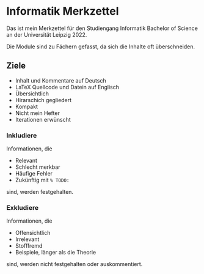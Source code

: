 # Informatik Merkzettel

Das ist mein Merkzettel für den
Studiengang Informatik Bachelor of Science
an der Universität Leipzig 2022.

Die Module sind zu Fächern gefasst,
da sich die Inhalte oft überschneiden.

## Ziele

- Inhalt und Kommentare auf Deutsch
- LaTeX Quellcode und Datein auf Englisch
- Übersichtlich
- Hirarschich gegliedert
- Kompakt
- Nicht mein Hefter
- Iterationen erwünscht

### Inkludiere

Informationen, die

- Relevant
- Schlecht merkbar
- Häufige Fehler
- Zukünftig mit `% TODO:`

sind, werden festgehalten.

### Exkludiere

Informationen, die

- Offensichtlich
- Irrelevant
- Stofffremd
- Beispiele, länger als die Theorie

sind, werden nicht festgehalten oder auskommentiert.